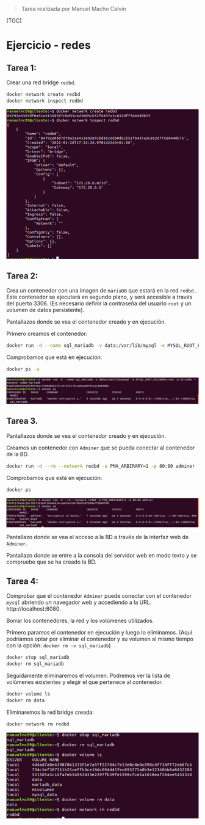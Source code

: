 > Tarea realizada por Manuel Macho Calvín



[TOC]



# Ejercicio - redes

## Tarea 1:

Crear una red bridge `redbd`.

```bash
docker network create redbd
docker network inspect redbd
```

![](Ejercicio%20-%20redes.assets/001.PNG)



## Tarea 2:

Crea un contenedor con una imagen de `mariaDB` que estará en la red `redbd` . Este contenedor se ejecutará en segundo plano, y será accesible a través del puerto 3306. (Es necesario definir la contraseña del usuario `root` y un volumen de datos persistente).

Pantallazos donde se vea el contenedor creado y en ejecución.

Primero creamos el contenedor:

```bash
docker run -d --name sql_mariadb -v data:/var/lib/mysql -e MYSQL_ROOT_PASSWORD=root -p 81:3306 -network redbd mariadb
```

Comprobamos que está en ejecución:

```bash
docker ps -a
```

![](Ejercicio%20-%20redes.assets/0300.png)

## Tarea 3.

Pantallazos donde se vea el contenedor creado y en ejecución.

Creamos un contenedor con `Adminer` que se pueda conectar al contenedor de la BD.

```bash
docker run -d --rm --network redbd -e PMA_ARBIRARY=1 -p 80:80 adminer
```

Comprobamos que está en ejecución:

```bash
docker ps
```

![](Ejercicio%20-%20redes.assets/0301.png)

Pantallazo donde se vea el acceso a la BD a través de la interfaz web de `Adminer`.

Pantallazo donde se entre a la consola del servidor web en modo texto y se compruebe que se ha creado la BD.

## Tarea 4:

Comprobar que el contenedor `Adminer` puede conectar con el contenedor *`mysql`* abriendo un navegador web y accediendo a la URL: http://localhost:8080.

Borrar los contenedores, la red y los volúmenes utilizados.

Primero paramos el contenedor en ejecución y luego lo eliminamos. (Aquí podríamos optar por eliminar el contenedor y su volumen al mismo tiempo con la opción: `docker rm -v sql_mariadb`)

```bash
docker stop sql_mariadb
docker rm sql_mariadb
```

Seguidamente eliminaremos el volumen. Podremos ver la lista de volúmenes existentes y elegir el que pertenece al contenedor.

```bash
docker volume ls
docker rm data
```



Eliminaremos la red bridge creada:

```bash
docker network rm redbd
```

![](Ejercicio%20-%20redes.assets/0400.png)

